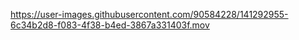 

https://user-images.githubusercontent.com/90584228/141292955-6c34b2d8-f083-4f38-b4ed-3867a331403f.mov

